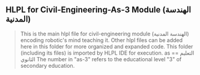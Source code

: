 ## HLPL for Civil-Engineering-As-3 Module (الهندسة المدنية)
>This is the main hlpl file for civil-engineering module (الهندسة المدنية) encoding robotic's mind teaching it.
>Other hlpl files can be added here in this folder for more organized and expanded code.
>This folder (including its files) is imported by HLPL IDE for execution.
>as == التعليم الثانوي
>The number in "as-3" refers to the educational level "3" of secondary education.
